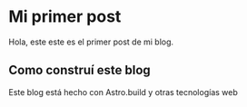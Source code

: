 # Mi primer post

Hola, este este es el primer post de mi blog.

## Como construí este blog

Este blog está hecho con Astro.build y otras tecnologías web
